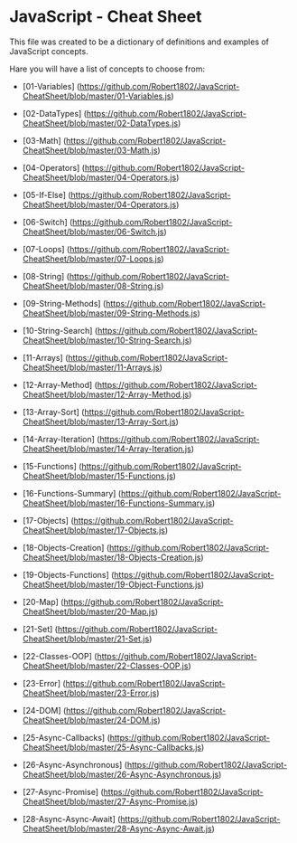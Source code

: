 # JavaScript - Cheat Sheet

This file was created to be a dictionary of definitions and examples of JavaScript concepts.

Hare you will have a list of concepts to choose from:
- [01-Variables] (https://github.com/Robert1802/JavaScript-CheatSheet/blob/master/01-Variables.js) 
- [02-DataTypes] (https://github.com/Robert1802/JavaScript-CheatSheet/blob/master/02-DataTypes.js)
- [03-Math] (https://github.com/Robert1802/JavaScript-CheatSheet/blob/master/03-Math.js)
- [04-Operators] (https://github.com/Robert1802/JavaScript-CheatSheet/blob/master/04-Operators.js)
- [05-If-Else] (https://github.com/Robert1802/JavaScript-CheatSheet/blob/master/04-Operators.js)
- [06-Switch] (https://github.com/Robert1802/JavaScript-CheatSheet/blob/master/06-Switch.js)
- [07-Loops] (https://github.com/Robert1802/JavaScript-CheatSheet/blob/master/07-Loops.js)

- [08-String] (https://github.com/Robert1802/JavaScript-CheatSheet/blob/master/08-String.js)
- [09-String-Methods] (https://github.com/Robert1802/JavaScript-CheatSheet/blob/master/09-String-Methods.js)
- [10-String-Search] (https://github.com/Robert1802/JavaScript-CheatSheet/blob/master/10-String-Search.js)
- [11-Arrays] (https://github.com/Robert1802/JavaScript-CheatSheet/blob/master/11-Arrays.js)
- [12-Array-Method] (https://github.com/Robert1802/JavaScript-CheatSheet/blob/master/12-Array-Method.js)
- [13-Array-Sort] (https://github.com/Robert1802/JavaScript-CheatSheet/blob/master/13-Array-Sort.js)
- [14-Array-Iteration] (https://github.com/Robert1802/JavaScript-CheatSheet/blob/master/14-Array-Iteration.js)
- [15-Functions] (https://github.com/Robert1802/JavaScript-CheatSheet/blob/master/15-Functions.js)
- [16-Functions-Summary] (https://github.com/Robert1802/JavaScript-CheatSheet/blob/master/16-Functions-Summary.js)
- [17-Objects] (https://github.com/Robert1802/JavaScript-CheatSheet/blob/master/17-Objects.js)
- [18-Objects-Creation] (https://github.com/Robert1802/JavaScript-CheatSheet/blob/master/18-Objects-Creation.js)
- [19-Objects-Functions] (https://github.com/Robert1802/JavaScript-CheatSheet/blob/master/19-Object-Functions.js)
- [20-Map] (https://github.com/Robert1802/JavaScript-CheatSheet/blob/master/20-Map.js)
- [21-Set] (https://github.com/Robert1802/JavaScript-CheatSheet/blob/master/21-Set.js)
- [22-Classes-OOP] (https://github.com/Robert1802/JavaScript-CheatSheet/blob/master/22-Classes-OOP.js)
- [23-Error] (https://github.com/Robert1802/JavaScript-CheatSheet/blob/master/23-Error.js)
- [24-DOM] (https://github.com/Robert1802/JavaScript-CheatSheet/blob/master/24-DOM.js)
- [25-Async-Callbacks] (https://github.com/Robert1802/JavaScript-CheatSheet/blob/master/25-Async-Callbacks.js)
- [26-Async-Asynchronous] (https://github.com/Robert1802/JavaScript-CheatSheet/blob/master/26-Async-Asynchronous.js)
- [27-Async-Promise] (https://github.com/Robert1802/JavaScript-CheatSheet/blob/master/27-Async-Promise.js)
- [28-Async-Async-Await] (https://github.com/Robert1802/JavaScript-CheatSheet/blob/master/28-Async-Async-Await.js)